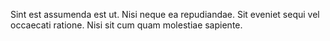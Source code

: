 Sint est assumenda est ut.
Nisi neque ea repudiandae.
Sit eveniet sequi vel occaecati ratione.
Nisi sit cum quam molestiae sapiente.